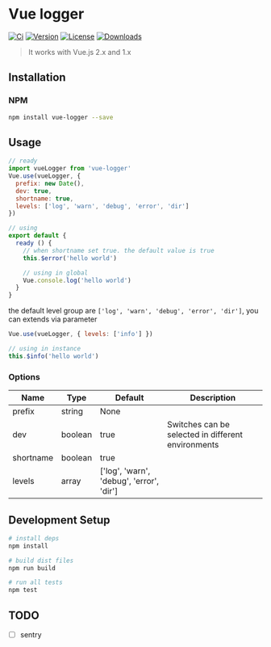 # Vue logger
[![Ci](https://img.shields.io/circleci/project/github/lluvio/vue-logger.svg)](https://circleci.com/gh/Lluvio/vue-logger) [![Version](https://img.shields.io/npm/v/vue-logger.svg)](https://www.npmjs.com/package/vue-logger) [![License](https://img.shields.io/npm/l/vue-logger.svg)](https://www.npmjs.com/package/vue-logger) [![Downloads](https://img.shields.io/npm/dm/vue-logger.svg)](https://www.npmjs.com/package/vue-logger)

> It works with Vue.js 2.x and 1.x

## Installation

### NPM

```bash
npm install vue-logger --save
```

## Usage

```js
// ready
import vueLogger from 'vue-logger'
Vue.use(vueLogger, { 
  prefix: new Date(),
  dev: true,
  shortname: true,
  levels: ['log', 'warn', 'debug', 'error', 'dir']
})
```

```js
// using
export default {
  ready () {
    // when shortname set true. the default value is true
    this.$error('hello world')

    // using in global
    Vue.console.log('hello world')
  }
}
```

the default level group are `['log', 'warn', 'debug', 'error', 'dir']`, you can extends via parameter

```js
Vue.use(vueLogger, { levels: ['info'] })

// using in instance
this.$info('hello world')
```

### Options

| Name      | Type    | Default                                  | Description                              |
| --------- | ------- | ---------------------------------------- | ---------------------------------------- |
| prefix    | string  | None                                     |                                          |
| dev       | boolean | true                                     | Switches can be selected in different environments |
| shortname | boolean | true                                     |                                          |
| levels    | array   | ['log', 'warn', 'debug', 'error', 'dir'] |                                          |

## Development Setup

```bash
# install deps
npm install

# build dist files
npm run build

# run all tests
npm test
```

## TODO

- [ ] sentry